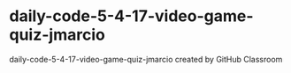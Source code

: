 # daily-code-5-4-17-video-game-quiz-jmarcio
daily-code-5-4-17-video-game-quiz-jmarcio created by GitHub Classroom
